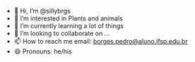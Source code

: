 - 👋 Hi, I’m @sillybrgs
- 👀 I’m interested in Plants and animals
- 🌱 I’m currently learning a lot of things
- 💞️ I’m looking to collaborate on ...
- 📫 How to reach me email: borges.pedro@aluno.ifsp.edu.br
- 😄 Pronouns: he/his

<!---
sillybrgs/sillybrgs is a ✨ special ✨ repository because its `README.md` (this file) appears on your GitHub profile.
You can click the Preview link to take a look at your changes.
--->
